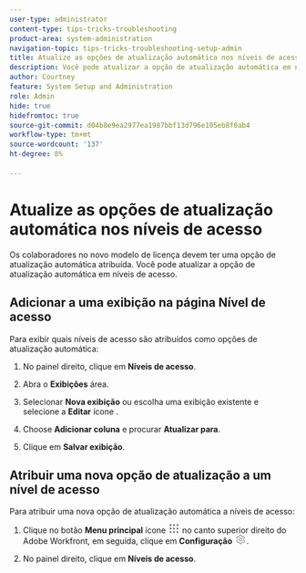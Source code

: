 ```yaml
---
user-type: administrator
content-type: tips-tricks-troubleshooting
product-area: system-administration
navigation-topic: tips-tricks-troubleshooting-setup-admin
title: Atualize as opções de atualização automática nos níveis de acesso
description: Você pode atualizar a opção de atualização automática em níveis de acesso.
author: Courtney
feature: System Setup and Administration
role: Admin
hide: true
hidefromtoc: true
source-git-commit: d04b8e9ea2977ea1987bbf13d796e105eb8f0ab4
workflow-type: tm+mt
source-wordcount: '137'
ht-degree: 8%

---
```



# Atualize as opções de atualização automática nos níveis de acesso

Os colaboradores no novo modelo de licença devem ter uma opção de atualização automática atribuída. Você pode atualizar a opção de atualização automática em níveis de acesso.

## Adicionar a uma exibição na página Nível de acesso

Para exibir quais níveis de acesso são atribuídos como opções de atualização automática:
<!--
1. Click the **Main Menu** icon ![](assets/main-menu-icon.png) in the upper-right corner of Adobe Workfront, then click **Setup** ![](assets/gear-icon-settings.png.png). -->

1. No painel direito, clique em **Níveis de acesso**.

1. Abra o **Exibições** área.

1. Selecionar **Nova exibição** ou escolha uma exibição existente e selecione a **Editar** ícone .

1. Choose **Adicionar coluna** e procurar **Atualizar para**.

1. Clique em **Salvar exibição**.

## Atribuir uma nova opção de atualização a um nível de acesso

Para atribuir uma nova opção de atualização automática a níveis de acesso:

1. Clique no botão **Menu principal** ícone ![](assets/main-menu-icon.png) no canto superior direito do Adobe Workfront, em seguida, clique em **Configuração** ![](assets/gear-icon-settings.png).

1. No painel direito, clique em **Níveis de acesso**.